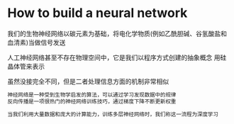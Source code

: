 # How to build a neural network

我们的生物神经网络以碳元素为基础，将电化学物质(例如乙酰胆碱、谷氢酸盐和血清素)当做信号发送

人工神经网络甚至不存在物理空间中，它是我们以程序方式创建的抽象概念
用硅晶体管来表示

虽然没接完全不同，但是二者处理信息方面的机制非常相似

```bash
神经网络是一种受到生物学启发的算法，可以通过学习发现数据中的规律
反向传播是一项很热门的神经网络训练技巧，通过梯度下降不断更新权重

当我们利用大量数据和庞大的计算能力，训练多层神经网络时，我们称这一流程为深度学习
```